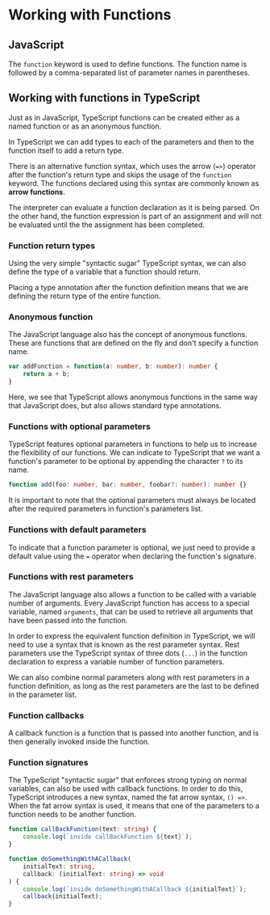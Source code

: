 # Working with Functions

## JavaScript

The `function` keyword is used to define functions.
The function name is followed by a comma-separated list of parameter names in parentheses.

## Working with functions in TypeScript

Just as in JavaScript, TypeScript functions can be created either as a named function or as an anonymous function.

In TypeScript we can add types to each of the parameters and then to the function itself to add a return type.

There is an alternative function syntax, which uses the arrow (`=>`) operator after the function's return type and skips the usage of the `function` keyword.
The functions declared using this syntax are commonly known as **arrow functions**.

The interpreter can evaluate a function declaration as it is being parsed.
On the other hand, the function expression is part of an assignment and will not be evaluated until the the assignment has been completed.

### Function return types

Using the very simple "syntactic sugar" TypeScript syntax, we can also define the type of a variable that a function should return.

Placing a type annotation after the function definition means that we are defining the return type of the entire function.

### Anonymous function

The JavaScript language also has the concept of anonymous functions.
These are functions that are defined on the fly and don't specify a function name.
```typescript
var addFunction = function(a: number, b: number): number {
    return a + b;
}
```
Here, we see that TypeScript allows anonymous functions in the same way that JavaScript does, but also allows standard type annotations.

### Functions with optional parameters

TypeScript features optional parameters in functions to help us to increase the flexibility of our functions.
We can indicate to TypeScript that we want a function's parameter to be optional by appending the character `?` to its
name.
```typescript
function add(foo: number, bar: number, foobar?: number): number {}
```
It is important to note that the optional parameters must always be located after the required parameters in function's parameters list.

### Functions with default parameters

To indicate that a function parameter is optional, we just need to provide a default value using the `=` operator when declaring the function's signature.

### Functions with rest parameters

The JavaScript language also allows a function to be called with a variable number of arguments.
Every JavaScript function has access to a special variable, named `arguments`, that can be used to retrieve all arguments that have been passed into the function.

In order to express the equivalent function definition in TypeScript, we will need to use a syntax that is known as the rest parameter syntax.
Rest parameters use the TypeScript syntax of three dots (`...`) in the function declaration to express a variable number of function parameters.

We can also combine normal parameters along with rest parameters in a function definition, as long as the rest parameters are the last to be defined in the parameter list.

### Function callbacks

A callback function is a function that is passed into another function, and is then generally invoked inside the function.

### Function signatures

The TypeScript "syntactic sugar" that enforces strong typing on normal variables, can also be used with callback functions.
In order to do this, TypeScript introduces a new syntax, named the fat arrow syntax, `() =>`.
When the fat arrow syntax is used, it means that one of the parameters to a function needs to be another function.
```typescript
function callBackFunction(text: string) {
    console.log(`inside callBackFunction ${text}`);
}

function doSomethingWithACallback(
    initialText: string,
    callback: (initialText: string) => void
) {
    console.log(`inside doSomethingWithACallback ${initialText}`);
    callback(initialText);
}
```
